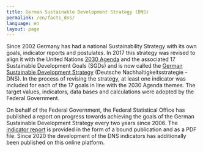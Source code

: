 ```yaml
---
title: German Sustainable Development Strategy (DNS)
permalink: /en/facts_dns/
language: en
layout: page
---
```

Since 2002 Germany has had a national Sustainability Strategy with its own goals, indicator reports and postulates. In 2017 this strategy was revised to align it with the United Nations [2030 Agenda](https://sustainabledevelopment-deutschland.github.io/en/agenda/) and the associated 17 Sustainable Development Goals (SGDs) and is now called the [German Sustainable Development Strategy](https://www.bundesregierung.de/breg-en/issues/sustainability) (Deutsche Nachhaltigkeitsstrategie - DNS). In the process of revising the strategy, at least one indicator was included for each of the 17 goals in line with the 2030 Agenda themes. The target values, indicators, data bases and calculations were adopted by the Federal Government.

On behalf of the Federal Government, the Federal Statistical Office has published a report on progress towards achieving the goals of the German Sustainable Development Strategy every two years since 2006. The [indicator report](https://www.destatis.de/DE/Themen/Gesellschaft-Umwelt/Nachhaltigkeitsindikatoren/Publikationen/Downloads-Nachhaltigkeit/indicator-report-0230002189004.pdf?__blob=publicationFile) is provided in the form of a bound publication and as a PDF file. Since 2020 the development of the DNS indicators has additionally been published on this online platform.
